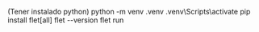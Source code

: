 (Tener instalado python)
python -m venv .venv
.venv\Scripts\activate
pip install flet[all]
flet --version
flet run